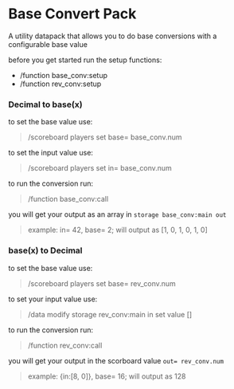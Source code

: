 # Base Convert Pack
A utility datapack that allows you to do base conversions with a configurable base value

before you get started run the setup functions: 
- /function base_conv:setup
- /function rev_conv:setup

###  Decimal to base(x)
to set the base value use: 
> /scoreboard players set base= base_conv.num <number>
  
to set the input value use: 
> /scoreboard players set in= base_conv.num <number>

to run the conversion run:
> /function base_conv:call

you will get your output as an array in `storage base_conv:main out`
> example: in= 42, base= 2; will output as [1, 0, 1, 0, 1, 0]

###  base(x) to Decimal
to set the base value use: 
> /scoreboard players set base= rev_conv.num <number>

to set your input value use:
> /data modify storage rev_conv:main in set value [<array of numbers>]

to run the conversion run:
> /function rev_conv:call

you will get your output in the scorboard value `out= rev_conv.num`
> example: {in:[8, 0]}, base= 16; will output as 128
